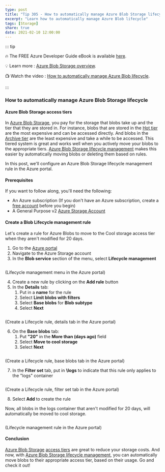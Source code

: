 ```yaml
---
type: post
title: "Tip 305 - How to automatically manage Azure Blob Storage lifecycle"
excerpt: "Learn how to automatically manage Azure Blob lifecycle"
tags: [Storage]
share: true
date: 2021-02-10 12:00:00
---
```


::: tip 

:fire:  The FREE Azure Developer Guide eBook is available [here](http://aka.ms/azuredevebook?WT.mc_id=docs-azuredevtips-azureappsdev).

:bulb: Learn more : [Azure Blob Storage overview](https://docs.microsoft.com/azure/storage/blobs/storage-blobs-overview?WT.mc_id=docs-azuredevtips-azureappsdev). 

:tv: Watch the video : [How to automatically manage Azure Blob lifecycle](https://youtu.be/-3k0hhngt7o?WT.mc_id=youtube-azuredevtips-azureappsdev).

:::

### How to automatically manage Azure Blob Storage lifecycle

#### Azure Blob Storage access tiers
In [Azure Blob Storage](https://docs.microsoft.com/azure/storage/blobs/storage-blobs-overview?WT.mc_id=docs-azuredevtips-azureappsdev), you pay for the storage that blobs take up and the tier that they are stored in. For instance, blobs that are stored in the [Hot tier](https://docs.microsoft.com/azure/storage/blobs/storage-blob-storage-tiers?tabs=azure-portal#hot-access-tier&WT.mc_id=docs-azuredevtips-azureappsdev) are the most expensive and can be accessed directly. And blobs in the [Archive tier](https://docs.microsoft.com/azure/storage/blobs/storage-blob-storage-tiers?tabs=azure-portal#archive-access-tier&WT.mc_id=docs-azuredevtips-azureappsdev) are the least expensive and take a while to be accessed. This tiered system is great and works well when you actively move your blobs to the appropriate tiers. [Azure Blob Storage lifecycle management](https://docs.microsoft.com/azure/storage/blobs/storage-lifecycle-management-concepts?tabs=azure-portal&WT.mc_id=docs-azuredevtips-azureappsdev) makes this easier by automatically moving blobs or deleting them based on rules.

In this post, we'll configure an Azure Blob Storage lifecycle management rule in the Azure portal. 


#### Prerequisites
If you want to follow along, you'll need the following:
* An Azure subscription (If you don't have an Azure subscription, create a [free account](https://azure.microsoft.com/free/?WT.mc_id=azure-azuredevtips-azureappsdev) before you begin)
* A General Purpose v2 [Azure Storage Account](https://docs.microsoft.com/azure/storage/common/storage-account-create?tabs=azure-portal&WT.mc_id=docs-azuredevtips-azureappsdev)

#### Create a Blob Lifecycle management rule
Let's create a rule for Azure Blobs to move to the Cool storage access tier when they aren't modified for 20 days.

1. Go to the [Azure portal](https://portal.azure.com/?WT.mc_id=azure-azuredevtips-azureappsdev)
2. Navigate to the Azure Storage account
3. In the **Blob service** section of the menu, select **Lifecycle management**

<img :src="$withBase('/files/89overview.png')">

(Lifecycle management menu in the Azure portal)

4. Create a new rule by clicking on the **Add rule** button
5. In the **Details** tab:
    1. Put in a **name** for the rule
    2. Select **Limit blobs with filters**
    3. Select **Base blobs** for **Blob subtype**
    4. Select **Next**

<img :src="$withBase('/files/89rule1.png')">

(Create a Lifecycle rule, details tab in the Azure portal)

6. On the **Base blobs** tab:
    1. Put **"20"** in the **More than (days ago)** field
    2. Select **Move to cool storage**
    3. Select **Next**

<img :src="$withBase('/files/89rule2.png')">

(Create a Lifecycle rule, base blobs tab in the Azure portal)

7. In the **Filter set** tab, put in **\logs** to indicate that this rule only applies to the "logs" container

<img :src="$withBase('/files/89rule3.png')">

(Create a Lifecycle rule, filter set tab in the Azure portal)

8. Select **Add** to create the rule

Now, all blobs in the logs container that aren't modified for 20 days, will automatically be moved to cool storage.

<img :src="$withBase('/files/89result.png')">

(Lifecycle management rule in the Azure portal)

#### Conclusion
[Azure Blob Storage](https://docs.microsoft.com/azure/storage/blobs/storage-blobs-overview?WT.mc_id=docs-azuredevtips-azureappsdev) [access tiers](https://docs.microsoft.com/azure/storage/blobs/storage-blob-storage-tiers?tabs=azure-portal&WT.mc_id=docs-azuredevtips-azureappsdev) are great to reduce your storage costs. And now, with [Azure Blob Storage lifecycle management](https://docs.microsoft.com/azure/storage/blobs/storage-lifecycle-management-concepts?tabs=azure-portal&WT.mc_id=docs-azuredevtips-azureappsdev), you can automatically move blobs to their appropriate access tier, based on their usage. Go and check it out!
